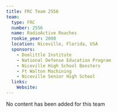 ```yaml
---
title: FRC Team 2556
team:
  type: FRC
  number: 2556
  name: RadioActive Roaches
  rookie_year: 2008
  location: Niceville, Florida, USA
  sponsors:
    - Doolittle Institute
    - National Defense Education Program
    - Niceville High School Boosters
    - Ft Walton Machining
    - Niceville Senior High School
  links:
    Website: 
---
```

No content has been added for this team